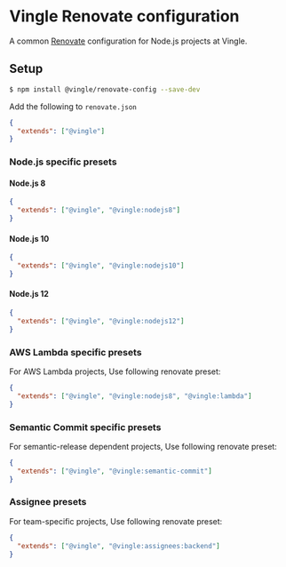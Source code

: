 # Vingle Renovate configuration

A common [Renovate](https://github.com/renovatebot/renovate) configuration for Node.js projects at Vingle.

## Setup

```bash
$ npm install @vingle/renovate-config --save-dev
```

Add the following to `renovate.json`

```json
{
  "extends": ["@vingle"]
}
```


### Node.js specific presets

#### Node.js 8

```json
{
  "extends": ["@vingle", "@vingle:nodejs8"]
}
```

#### Node.js 10

```json
{
  "extends": ["@vingle", "@vingle:nodejs10"]
}
```
#### Node.js 12

```json
{
  "extends": ["@vingle", "@vingle:nodejs12"]
}
```


### AWS Lambda specific presets

For AWS Lambda projects, Use following renovate preset:

```json
{
  "extends": ["@vingle", "@vingle:nodejs8", "@vingle:lambda"]
}
```

### Semantic Commit specific presets

For semantic-release dependent projects, Use following renovate preset:

```json
{
  "extends": ["@vingle", "@vingle:semantic-commit"]
}
```


### Assignee presets

For team-specific projects, Use following renovate preset:

```json
{
  "extends": ["@vingle", "@vingle:assignees:backend"]
}
```

